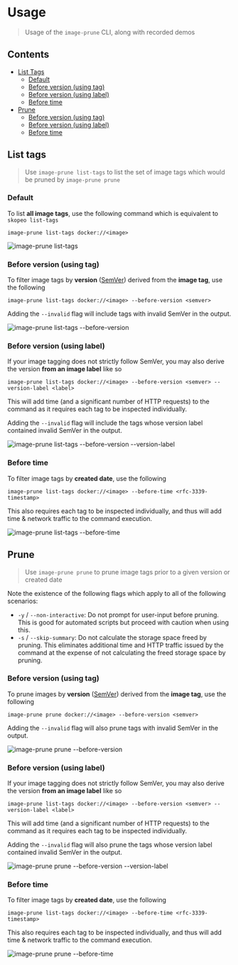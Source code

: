 # Usage

> Usage of the `image-prune` CLI, along with recorded demos

## Contents

- [List Tags](#list-tags)
    - [Default](#default)
    - [Before version (using tag)](#before-version-using-tag)
    - [Before version (using label)](#before-version-using-label)
    - [Before time](#before-time)
- [Prune](#prune)
    - [Before version (using tag)](#before-version-using-tag-1)
    - [Before version (using label)](#before-version-using-label-1)
    - [Before time](#before-time-1)

## List tags

> Use `image-prune list-tags` to list the set of image tags which would be pruned by `image-prune prune`

### Default

To list **all image tags**, use the following command which is equivalent to `skopeo list-tags`
```
image-prune list-tags docker://<image>
```

![image-prune list-tags](./img/list-tags.gif)

### Before version (using tag)

To filter image tags by **version** ([SemVer](https://semver.org/)) derived from the **image tag**, use the following
```
image-prune list-tags docker://<image> --before-version <semver>
```

Adding the `--invalid` flag will include tags with invalid SemVer in the output.

![image-prune list-tags --before-version](./img/list-tags-before-version-tag.gif)

### Before version (using label)

If your image tagging does not strictly follow SemVer, you may also derive the version **from an image label** like so
```
image-prune list-tags docker://<image> --before-version <semver> --version-label <label>
```

This will add time (and a significant number of HTTP requests) to the command as it requires each tag to be inspected individually.

Adding the `--invalid` flag will include the tags whose version label contained invalid SemVer in the output.

![image-prune list-tags --before-version --version-label](./img/list-tags-before-version-label.gif)

### Before time

To filter image tags by **created date**, use the following
```
image-prune list-tags docker://<image> --before-time <rfc-3339-timestamp>
```

This also requires each tag to be inspected individually, and thus will add time & network traffic to the command execution.

![image-prune list-tags --before-time](./img/list-tags-before-time.gif)

## Prune

> Use `image-prune prune` to prune image tags prior to a given version or created date

Note the existence of the following flags which apply to all of the following scenarios:
- `-y` / `--non-interactive`: Do not prompt for user-input before pruning.  This is good for automated scripts but proceed with caution when using this.
- `-s` / `--skip-summary`: Do not calculate the storage space freed by pruning.  This eliminates additional time and HTTP traffic issued by the command at the expense of not calculating the freed storage space by pruning.

### Before version (using tag)

To prune images by **version** ([SemVer](https://semver.org/)) derived from the **image tag**, use the following
```
image-prune prune docker://<image> --before-version <semver>
```

Adding the `--invalid` flag will also prune tags with invalid SemVer in the output.

![image-prune prune --before-version](./img/prune-before-version-tag.gif)

### Before version (using label)

If your image tagging does not strictly follow SemVer, you may also derive the version **from an image label** like so
```
image-prune list-tags docker://<image> --before-version <semver> --version-label <label>
```

This will add time (and a significant number of HTTP requests) to the command as it requires each tag to be inspected individually.

Adding the `--invalid` flag will also prune the tags whose version label contained invalid SemVer in the output.

![image-prune prune --before-version --version-label](./img/prune-before-version-label.gif)

### Before time

To filter image tags by **created date**, use the following
```
image-prune list-tags docker://<image> --before-time <rfc-3339-timestamp>
```

This also requires each tag to be inspected individually, and thus will add time & network traffic to the command execution.

![image-prune prune --before-time](./img/prune-before-time.gif)
